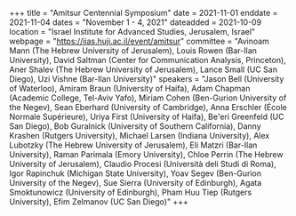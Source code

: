 +++
title = "Amitsur Centennial Symposium"
date = 2021-11-01
enddate = 2021-11-04
dates = "November 1 - 4, 2021"
dateadded = 2021-10-09
location = "Israel Institute for Advanced Studies, Jerusalem, Israel"
webpage = "https://iias.huji.ac.il/event/amitsur"
committee = "Avinoam Mann (The Hebrew University of Jerusalem), Louis Rowen (Bar-Ilan University), David Saltman (Center for Communication Analysis, Princeton), Aner Shalev (The Hebrew University of Jerusalem), Lance Small (UC San Diego), Uzi Vishne (Bar-Ilan University)"
speakers = "Jason Bell (University of Waterloo), Amiram Braun (University of Haifa), Adam Chapman (Academic College, Tel-Aviv Yafo), Miriam Cohen (Ben-Gurion University of the Negev), Sean Eberhard (University of Cambridge), Anna Erschler (École Normale Supérieure), Uriya First (University of Haifa), Be'eri Greenfeld (UC San Diego), Bob Guralnick (University of Southern California), Danny Krashen (Rutgers University), Michael Larsen (Indiana University), Alex Lubotzky (The Hebrew University of Jerusalem), Eli Matzri (Bar-Ilan University), Raman Parimala (Emory University), Chloe Perrin (The Hebrew University of Jerusalem), Claudio Procesi (Università deli Studi di Roma), Igor Rapinchuk (Michigan State University), Yoav Segev (Ben-Gurion University of the Negev), Sue Sierra (University of Edinburgh), Agata Smoktunowicz (University of Edinburgh), Pham Huu Tiep (Rutgers University), Efim Zelmanov (UC San Diego)"
+++
